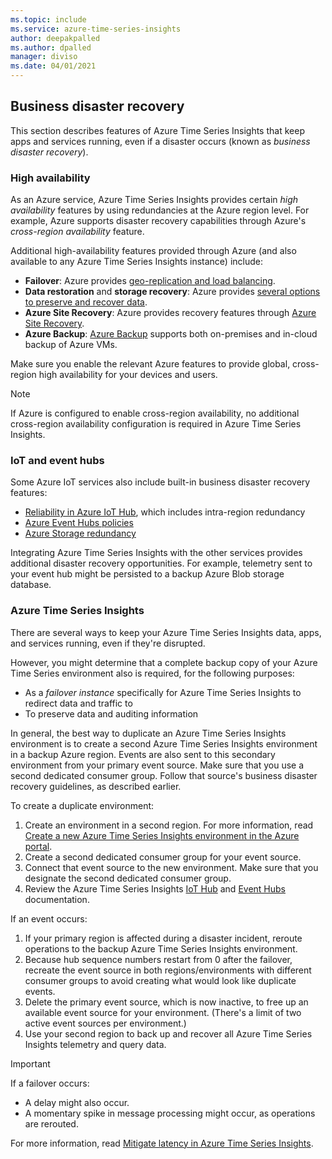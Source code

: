 ```yaml
---
ms.topic: include
ms.service: azure-time-series-insights
author: deepakpalled
ms.author: dpalled
manager: diviso
ms.date: 04/01/2021
---
```


## Business disaster recovery

This section describes features of Azure Time Series Insights that keep apps and services running, even if a disaster occurs (known as *business disaster recovery*).

### High availability

As an Azure service, Azure Time Series Insights provides certain *high availability* features by using redundancies at the Azure region level. For example, Azure supports disaster recovery capabilities through Azure's *cross-region availability* feature.

Additional high-availability features provided through Azure (and also available to any Azure Time Series Insights instance) include:

- **Failover**: Azure provides [geo-replication and load balancing](/azure/architecture/resiliency/recovery-loss-azure-region).
- **Data restoration** and **storage recovery**: Azure provides [several options to preserve and recover data](/azure/architecture/resiliency/recovery-data-corruption).
- **Azure Site Recovery**: Azure provides recovery features through [Azure Site Recovery](../articles/site-recovery/index.yml).
- **Azure Backup**: [Azure Backup](../articles/backup/backup-architecture.md) supports both on-premises and in-cloud backup of Azure VMs.

Make sure you enable the relevant Azure features to provide global, cross-region high availability for your devices and users.

> [!NOTE]
> If Azure is configured to enable cross-region availability, no additional cross-region availability configuration is required in Azure Time Series Insights.

### IoT and event hubs

Some Azure IoT services also include built-in business disaster recovery features:

- [Reliability in Azure IoT Hub](/azure/reliability/reliability-iot-hub), which includes intra-region redundancy
- [Azure Event Hubs policies](../articles/event-hubs/event-hubs-geo-dr.md)
- [Azure Storage redundancy](../articles/storage/common/storage-redundancy.md)

Integrating Azure Time Series Insights with the other services provides additional disaster recovery opportunities. For example, telemetry sent to your event hub might be persisted to a backup Azure Blob storage database.

### Azure Time Series Insights

There are several ways to keep your Azure Time Series Insights data, apps, and services running, even if they're disrupted.

However, you might determine that a complete backup copy of your Azure Time Series environment also is required, for the following purposes:

- As a *failover instance* specifically for Azure Time Series Insights to redirect data and traffic to
- To preserve data and auditing information

In general, the best way to duplicate an Azure Time Series Insights environment is to create a second Azure Time Series Insights environment in a backup Azure region. Events are also sent to this secondary environment from your primary event source. Make sure that you use a second dedicated consumer group. Follow that source's business disaster recovery guidelines, as described earlier.

To create a duplicate environment:

1. Create an environment in a second region. For more information, read [Create a new Azure Time Series Insights environment in the Azure portal](../articles/time-series-insights/time-series-insights-get-started.md).
1. Create a second dedicated consumer group for your event source.
1. Connect that event source to the new environment. Make sure that you designate the second dedicated consumer group.
1. Review the Azure Time Series Insights [IoT Hub](../articles/time-series-insights/how-to-ingest-data-iot-hub.md) and [Event Hubs](../articles/time-series-insights/concepts-access-policies.md) documentation.

If an event occurs:

1. If your primary region is affected during a disaster incident, reroute operations to the backup Azure Time Series Insights environment.
1. Because hub sequence numbers restart from 0 after the failover, recreate the event source in both regions/environments with different consumer groups to avoid creating what would look like duplicate events.
1. Delete the primary event source, which is now inactive, to free up an available event source for your environment. (There's a limit of two active event sources per environment.)
1. Use your second region to back up and recover all Azure Time Series Insights telemetry and query data.

> [!IMPORTANT]
> If a failover occurs:
>
> - A delay might also occur.
> - A momentary spike in message processing might occur, as operations are rerouted.
>
> For more information, read [Mitigate latency in Azure Time Series Insights](../articles/time-series-insights/time-series-insights-environment-mitigate-latency.md).
